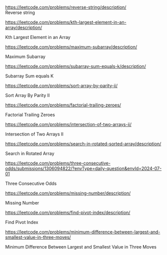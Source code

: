 https://leetcode.com/problems/reverse-string/description/   
Reverse string

https://leetcode.com/problems/kth-largest-element-in-an-array/description/

Kth Largest Element in an Array

https://leetcode.com/problems/maximum-subarray/description/

Maximum Subarray

https://leetcode.com/problems/subarray-sum-equals-k/description/

Subarray Sum equals K

https://leetcode.com/problems/sort-array-by-parity-ii/

Sort Array By Parity II

https://leetcode.com/problems/factorial-trailing-zeroes/

Factorial Trailing Zeroes

https://leetcode.com/problems/intersection-of-two-arrays-ii/

Intersection of Two Arrays II

https://leetcode.com/problems/search-in-rotated-sorted-array/description/

Search in Rotated Array

https://leetcode.com/problems/three-consecutive-odds/submissions/1306094822/?envType=daily-question&envId=2024-07-01

Three Consecutive Odds

https://leetcode.com/problems/missing-number/description/

Missing Number

https://leetcode.com/problems/find-pivot-index/description/

Find Pivot Index

https://leetcode.com/problems/minimum-difference-between-largest-and-smallest-value-in-three-moves/

Minimum Difference Between Largest and Smallest Value in Three Moves




